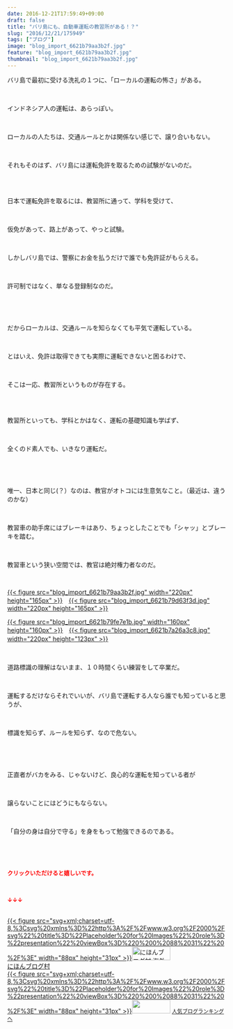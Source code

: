 ```yaml
---
date: 2016-12-21T17:59:49+09:00
draft: false
title: "バリ島にも、自動車運転の教習所がある！？"
slug: "2016/12/21/175949"
tags: ["ブログ"]
image: "blog_import_6621b79aa3b2f.jpg"
feature: "blog_import_6621b79aa3b2f.jpg"
thumbnail: "blog_import_6621b79aa3b2f.jpg"
---
```

<p>バリ島で最初に受ける洗礼の１つに、「ローカルの運転の怖さ」がある。</p><p> </p><p>インドネシア人の運転は、あらっぽい。</p><p> </p><p>ローカルの人たちは、交通ルールとかは関係ない感じで、譲り合いもない。</p><p> </p><p>それもそのはず、バリ島には運転免許を取るための試験がないのだ。</p><p> </p><p><br/>日本で運転免許を取るには、教習所に通って、学科を受けて、</p><p> </p><p>仮免があって、路上があって、やっと試験。</p><p> </p><p>しかしバリ島では、警察にお金を払うだけで誰でも免許証がもらえる。</p><p> </p><p>許可制ではなく、単なる登録制なのだ。</p><p> </p><p> </p><p>だからローカルは、交通ルールを知らなくても平気で運転している。</p><p> </p><p>とはいえ、免許は取得できても実際に運転できないと困るわけで、</p><p> </p><p>そこは一応、教習所というものが存在する。</p><p> </p><p><br/>教習所といっても、学科とかはなく、運転の基礎知識も学ばず、</p><p> </p><p>全くのド素人でも、いきなり運転だ。</p><p> </p><p> </p><p>唯一、日本と同じ(？）なのは、教官がオトコには生意気なこと。（最近は、違うのかな）</p><p> </p><p>教習車の助手席にはブレーキはあり、ちょっとしたことでも「シャッ」とブレーキを踏む。</p><p> </p><p>教習車という狭い空間では、教官は絶対権力者なのだ。</p><p> </p><p><a href="blog_import_6621b79bb8a94.jpg">{{< figure src="blog_import_6621b79aa3b2f.jpg" width="220px" height="165px" >}}</a>　<a href="blog_import_6621b79e79775.jpg">{{< figure src="blog_import_6621b79d63f3d.jpg" width="220px" height="165px" >}}</a></p><p><a href="blog_import_6621b7a1025a6.jpg">{{< figure src="blog_import_6621b79fe7e1b.jpg" width="160px" height="160px" >}}</a>　<a href="blog_import_6621b7a3828a8.jpg">{{< figure src="blog_import_6621b7a26a3c8.jpg" width="220px" height="123px" >}}</a>　</p><p> </p><p>道路標識の理解はないまま、１０時間くらい練習をして卒業だ。</p><p> </p><p>運転するだけならそれでいいが、バリ島で運転する人なら誰でも知っていると思うが、</p><p> </p><p>標識を知らず、ルールを知らず、なので危ない。</p><p> </p><p> </p><p>正直者がバカをみる、じゃないけど、良心的な運転を知っている者が</p><p> </p><p>譲らないことにはどうにもならない。</p><p> </p><p>「自分の身は自分で守る」を身をもって勉強できるのである。</p><p> </p><p> </p><p><font color="#ff0000" size="2"><strong>クリックいただけると嬉しいです。</strong></font></p><p> </p><p><font color="#ff0000" size="2"><strong>↓↓↓</strong></font></p><p><br/><a href="ranking.html?p_cid=01260127" target="_blank">{{< figure src="svg+xml;charset=utf-8,%3Csvg%20xmlns%3D%22http%3A%2F%2Fwww.w3.org%2F2000%2Fsvg%22%20title%3D%22Placeholder%20for%20Images%22%20role%3D%22presentation%22%20viewBox%3D%220%200%2088%2031%22%20%2F%3E" width="88px" height="31px" >}}<noscript><img width="88" height="31" alt="にほんブログ村 海外生活ブログ バリ島情報へ" src="https://img-proxy.blog-video.jp/images?url=http%3A%2F%2Foverseas.blogmura.com%2Fbali%2Fimg%2Fbali88_31.gif" border="0"></noscript></a><br/><a href="ranking.html?p_cid=01260127" target="_blank">にほんブログ村</a><br/><a title="人気ブログランキングへ" href="link.php?1804582">{{< figure src="svg+xml;charset=utf-8,%3Csvg%20xmlns%3D%22http%3A%2F%2Fwww.w3.org%2F2000%2Fsvg%22%20title%3D%22Placeholder%20for%20Images%22%20role%3D%22presentation%22%20viewBox%3D%220%200%2088%2031%22%20%2F%3E" width="88px" height="31px" >}}<noscript><img width="88" height="31" src="https://blog.with2.net/img/banner/banner_22.gif" border="0"></noscript></a> <a style="font-size: 12px;" href="link.php?1804582">人気ブログランキングへ</a></p>


